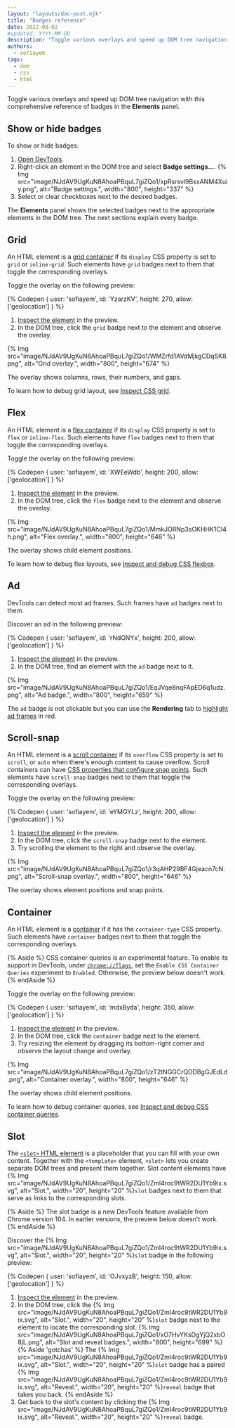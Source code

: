 ```yaml
---
layout: "layouts/doc-post.njk"
title: "Badges reference"
date: 2022-08-02
#updated: YYYY-MM-DD
description: "Toggle various overlays and speed up DOM tree navigation with badges."
authors:
  - sofiayem
tags:
  - dom
  - css
  - html
---
```


Toggle various overlays and speed up DOM tree navigation with this comprehensive reference of badges in the **Elements** panel.

## Show or hide badges

To show or hide badges:

1. [Open DevTools](/docs/devtools/open/#elements).
1. Right-click an element in the DOM tree and select **Badge settings...**.
   {% Img src="image/NJdAV9UgKuN8AhoaPBquL7giZQo1/xpRsrsvl9BxxANM4Xuiy.png", alt="Badge settings.", width="800", height="337" %}
1. Select or clear checkboxes next to the desired badges.

The **Elements** panel shows the selected badges next to the appropriate elements in the DOM tree. The next sections explain every badge.

## Grid

An HTML element is a [grid container](https://developer.mozilla.org/docs/Web/CSS/CSS_Grid_Layout) if its `display` CSS property is set to `grid` or `inline-grid`. Such elements have `grid` badges next to them that toggle the corresponding overlays.

Toggle the overlay on the following preview:

{% Codepen {
 user: 'sofiayem',
 id: 'YzarzKV',
 height: 270,
 allow: ['geolocation']
} %}

1. [Inspect the element][1] in the preview.
1. In the DOM tree, click the `grid` badge next to the element and observe the overlay.

{% Img src="image/NJdAV9UgKuN8AhoaPBquL7giZQo1/WMZrfd1AVdMjkgCDqSK8.png", alt="Grid overlay.", width="800", height="674" %}

The overlay shows columns, rows, their numbers, and gaps.

To learn how to debug grid layout, see [Inspect CSS grid](/docs/devtools/css/grid/).

## Flex

An HTML element is a [flex container](https://developer.mozilla.org/docs/Web/CSS/CSS_Flexible_Box_Layout) if its `display` CSS property is set to `flex` or `inline-flex`. Such elements have `flex` badges next to them that toggle the corresponding overlays.

Toggle the overlay on the following preview:

{% Codepen {
  user: 'sofiayem',
  id: 'XWEeWdb',
  height: 200,
  allow: ['geolocation']
} %}

1. [Inspect the element][1] in the preview.
1. In the DOM tree, click the `flex` badge next to the element and observe the overlay.

{% Img src="image/NJdAV9UgKuN8AhoaPBquL7giZQo1/MmkJORNp3sOKHHK1CI4h.png", alt="Flex overlay.", width="800", height="646" %}

The overlay shows child element positions. 

To learn how to debug flex layouts, see [Inspect and debug CSS flexbox](/docs/devtools/css/flexbox/).

## Ad

DevTools can detect most ad frames. Such frames have `ad` badges next to them. 

Discover an ad in the following preview:

{% Codepen {
  user: 'sofiayem',
  id: 'rNdGNYx',
  height: 200,
  allow: ['geolocation']
} %}

1. [Inspect the element][1] in the preview.
1. In the DOM tree, find an element with the `ad` badge next to it.

{% Img src="image/NJdAV9UgKuN8AhoaPBquL7giZQo1/EqJVqe8nqFApED6q1udz.png", alt="Ad badge.", width="800", height="659" %}

The `ad` badge is not clickable but you can use the **Rendering** tab to [highlight ad frames](/docs/devtools/rendering/apply-effects/#highlight-ad-frames) in red.

## Scroll-snap

An HTML element is a [scroll container](https://developer.mozilla.org/docs/Glossary/Scroll_container) if its `overflow` CSS property is set to `scroll`, or `auto` when there's enough content to cause overflow. Scroll containers can have [CSS properties that configure snap points](https://developer.mozilla.org/docs/Web/CSS/CSS_Scroll_Snap). Such elements have `scroll-snap` badges next to them that toggle the corresponding overlays.

Toggle the overlay on the following preview:

{% Codepen {
  user: 'sofiayem',
  id: 'eYMGYLz',
  height: 200,
  allow: ['geolocation']
} %}

1. [Inspect the element][1] in the preview.
1. In the DOM tree, click the `scroll-snap` badge next to the element.
1. Try scrolling the element to the right and observe the overlay.

{% Img src="image/NJdAV9UgKuN8AhoaPBquL7giZQo1/r3qAHP29BF4Gjeacn7cN.png", alt="Scroll-snap overlay.", width="800", height="646" %}

The overlay shows element positions and snap points.

## Container

An HTML element is a [container](https://developer.mozilla.org/docs/Web/CSS/CSS_Container_Queries) if it has the `container-type` CSS property. Such elements have `container` badges next to them that toggle the corresponding overlays.

{% Aside %}
CSS container queries is an experimental feature. To enable its support in DevTools, under [`chrome://flags`](chrome://flags), set the `Enable CSS Container Queries` experiment to `Enabled`.
Otherwise, the preview below doesn't work.
{% endAside %}

Toggle the overlay on the following preview:

{% Codepen {
  user: 'sofiayem',
  id: 'mdxByda',
  height: 350,
  allow: ['geolocation']
} %}

1. [Inspect the element][1] in the preview.
1. In the DOM tree, click the `container` badge next to the element.
1. Try resizing the element by dragging its bottom-right corner and observe the layout change and overlay.

{% Img src="image/NJdAV9UgKuN8AhoaPBquL7giZQo1/zT2tNGGCrQDDBgGJEdLd.png", alt="Container overlay.", width="800", height="646" %}

The overlay shows child element positions.

To learn how to debug container queries, see [Inspect and debug CSS container queries](/docs/devtools/css/container-queries/).

## Slot

The [`<slot>` HTML element](https://developer.mozilla.org/docs/Web/HTML/Element/slot) is a placeholder that you can fill with your own content. Together with the `<template>` element,  `<slot>` lets you create separate DOM trees and present them together. Slot content elements have {% Img src="image/NJdAV9UgKuN8AhoaPBquL7giZQo1/Zml4roc9tWR2DU1Yb9ix.svg", alt="Slot.", width="20", height="20" %}`slot` badges next to them that serve as links to the corresponding slots.

{% Aside %}
The slot badge is a new DevTools feature available from Chrome version 104. In earlier versions, the preview below doesn't work.
{% endAside %}

Discover the {% Img src="image/NJdAV9UgKuN8AhoaPBquL7giZQo1/Zml4roc9tWR2DU1Yb9ix.svg", alt="Slot.", width="20", height="20" %}`slot` badge in the following preview:

{% Codepen {
  user: 'sofiayem',
  id: 'OJvxyzB',
  height: 150,
  allow: ['geolocation']
} %}

1. [Inspect the element][1] in the preview.
1. In the DOM tree, click the {% Img src="image/NJdAV9UgKuN8AhoaPBquL7giZQo1/Zml4roc9tWR2DU1Yb9ix.svg", alt="Slot.", width="20", height="20" %}`slot` badge next to the element to locate the corresponding slot.
   {% Img src="image/NJdAV9UgKuN8AhoaPBquL7giZQo1/xO7HvYKsDgYjQ2xbO8jL.png", alt="Slot and reveal badges.", width="800", height="699" %}
   {% Aside 'gotchas' %}
   The {% Img src="image/NJdAV9UgKuN8AhoaPBquL7giZQo1/Zml4roc9tWR2DU1Yb9ix.svg", alt="Slot.", width="20", height="20" %}`slot` badge has a paired {% Img src="image/NJdAV9UgKuN8AhoaPBquL7giZQo1/Zml4roc9tWR2DU1Yb9ix.svg", alt="Reveal.", width="20", height="20" %}`reveal` badge that takes you back.
   {% endAside %}
1. Get back to the slot's content by clicking the {% Img src="image/NJdAV9UgKuN8AhoaPBquL7giZQo1/Zml4roc9tWR2DU1Yb9ix.svg", alt="Reveal.", width="20", height="20" %}`reveal` badge.

[1]: /docs/devtools/open/#elements
